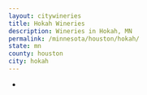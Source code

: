 ```yaml
---
layout: citywineries
title: Hokah Wineries
description: Wineries in Hokah, MN
permalink: /minnesota/houston/hokah/
state: mn
county: houston
city: hokah
---
```

-
